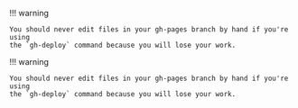 !!! warning

    You should never edit files in your gh-pages branch by hand if you're using
    the `gh-deploy` command because you will lose your work.

[GitHub]: https://github.com/
[GitHub Pages]: https://pages.github.com/
[ghp-import]: https://github.com/davisp/ghp-import



!!! warning

    You should never edit files in your gh-pages branch by hand if you're using
    the `gh-deploy` command because you will lose your work.